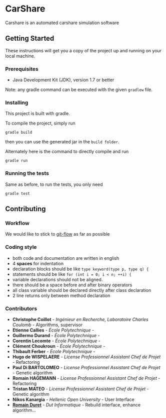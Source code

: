 # CarShare

Carshare is an automated carshare simulation software

## Getting Started

These instructions will get you a copy of the project up and running on your local machine.

### Prerequisites

* Java Development Kit (JDK), version 1.7 or better

Note: any gradle command can be executed with the given `gradlew` file.

### Installing

This project is built with gradle.

To compile the project, simply run

```
gradle build
```

then you can use the generated jar in the `build folder`.

Alternately here is the command to directly compile and run

```
gradle run
```


### Running the tests

Same as before, to run the tests, you only need

```
gradle test
```

## Contributing

### Workflow

We would like to stick to [git-flow](http://nvie.com/posts/a-successful-git-branching-model/) as far as possible

### Coding style

* both code and documentation are written in english
* 4 **spaces** for indentation
* declaration blocks should be like `type keyword(type p, type q) {`
* statements should be like `for (int i = 0; i < n; ++i) {`
* variable declarations should not be aligned.
* there should be a space before and after binary operators
* all class variable should be declared directly after class declaration
* 2 line returns only between method declaration

### Contributors

* **Christophe Coillot** - *Ingénieur en Recherche, Laboratoire Charles Coulomb* - Algorithms, supervisor
* **Etienne Callies** - *École Polytechnique* -
* **Guillermo Durand** - *École Polytechnique* -
* **Corentin Lecomte** - *École Polytechnique* -
* **Clément Choukroun** - *École Polytechnique* -
* **Thibault Ferber** - *École Polytechnique* -
* **Hugo de WISPELAERE** - *License Professionnel Assistant Chef de Projet* - Refactoring
* **Paul Di BARTOLOMEO** - *License Professionnel Assistant Chef de Projet* - Genetic algorithm
* **Romain HAGEMANN** - *License Professionnel Assistant Chef de Projet* - Refactoring
* **Tristan MATEO** - *License Professionnel Assistant Chef de Projet* - Genetic algorithm
* **Nikos Kanargia** - *Hellenic Open University* - User Interface
* **[Romain Duret](https://airdur.eu)** - *Dut Informatique* - Rebuild interface, enhance algorithm...
